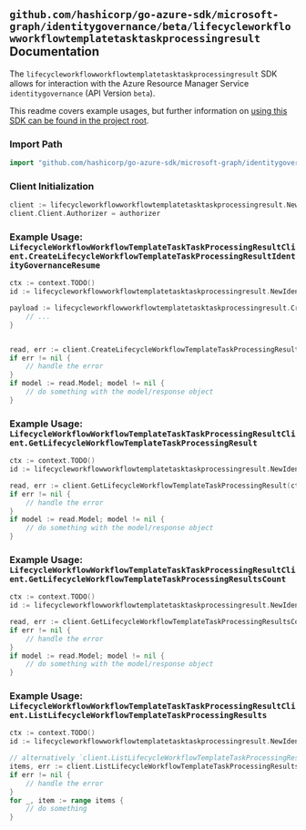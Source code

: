 
## `github.com/hashicorp/go-azure-sdk/microsoft-graph/identitygovernance/beta/lifecycleworkflowworkflowtemplatetasktaskprocessingresult` Documentation

The `lifecycleworkflowworkflowtemplatetasktaskprocessingresult` SDK allows for interaction with the Azure Resource Manager Service `identitygovernance` (API Version `beta`).

This readme covers example usages, but further information on [using this SDK can be found in the project root](https://github.com/hashicorp/go-azure-sdk/tree/main/docs).

### Import Path

```go
import "github.com/hashicorp/go-azure-sdk/microsoft-graph/identitygovernance/beta/lifecycleworkflowworkflowtemplatetasktaskprocessingresult"
```


### Client Initialization

```go
client := lifecycleworkflowworkflowtemplatetasktaskprocessingresult.NewLifecycleWorkflowWorkflowTemplateTaskTaskProcessingResultClientWithBaseURI("https://management.azure.com")
client.Client.Authorizer = authorizer
```


### Example Usage: `LifecycleWorkflowWorkflowTemplateTaskTaskProcessingResultClient.CreateLifecycleWorkflowTemplateTaskProcessingResultIdentityGovernanceResume`

```go
ctx := context.TODO()
id := lifecycleworkflowworkflowtemplatetasktaskprocessingresult.NewIdentityGovernanceLifecycleWorkflowWorkflowTemplateIdTaskIdTaskProcessingResultID("workflowTemplateIdValue", "taskIdValue", "taskProcessingResultIdValue")

payload := lifecycleworkflowworkflowtemplatetasktaskprocessingresult.CreateLifecycleWorkflowTemplateTaskProcessingResultIdentityGovernanceResumeRequest{
	// ...
}


read, err := client.CreateLifecycleWorkflowTemplateTaskProcessingResultIdentityGovernanceResume(ctx, id, payload)
if err != nil {
	// handle the error
}
if model := read.Model; model != nil {
	// do something with the model/response object
}
```


### Example Usage: `LifecycleWorkflowWorkflowTemplateTaskTaskProcessingResultClient.GetLifecycleWorkflowTemplateTaskProcessingResult`

```go
ctx := context.TODO()
id := lifecycleworkflowworkflowtemplatetasktaskprocessingresult.NewIdentityGovernanceLifecycleWorkflowWorkflowTemplateIdTaskIdTaskProcessingResultID("workflowTemplateIdValue", "taskIdValue", "taskProcessingResultIdValue")

read, err := client.GetLifecycleWorkflowTemplateTaskProcessingResult(ctx, id, lifecycleworkflowworkflowtemplatetasktaskprocessingresult.DefaultGetLifecycleWorkflowTemplateTaskProcessingResultOperationOptions())
if err != nil {
	// handle the error
}
if model := read.Model; model != nil {
	// do something with the model/response object
}
```


### Example Usage: `LifecycleWorkflowWorkflowTemplateTaskTaskProcessingResultClient.GetLifecycleWorkflowTemplateTaskProcessingResultsCount`

```go
ctx := context.TODO()
id := lifecycleworkflowworkflowtemplatetasktaskprocessingresult.NewIdentityGovernanceLifecycleWorkflowWorkflowTemplateIdTaskID("workflowTemplateIdValue", "taskIdValue")

read, err := client.GetLifecycleWorkflowTemplateTaskProcessingResultsCount(ctx, id, lifecycleworkflowworkflowtemplatetasktaskprocessingresult.DefaultGetLifecycleWorkflowTemplateTaskProcessingResultsCountOperationOptions())
if err != nil {
	// handle the error
}
if model := read.Model; model != nil {
	// do something with the model/response object
}
```


### Example Usage: `LifecycleWorkflowWorkflowTemplateTaskTaskProcessingResultClient.ListLifecycleWorkflowTemplateTaskProcessingResults`

```go
ctx := context.TODO()
id := lifecycleworkflowworkflowtemplatetasktaskprocessingresult.NewIdentityGovernanceLifecycleWorkflowWorkflowTemplateIdTaskID("workflowTemplateIdValue", "taskIdValue")

// alternatively `client.ListLifecycleWorkflowTemplateTaskProcessingResults(ctx, id, lifecycleworkflowworkflowtemplatetasktaskprocessingresult.DefaultListLifecycleWorkflowTemplateTaskProcessingResultsOperationOptions())` can be used to do batched pagination
items, err := client.ListLifecycleWorkflowTemplateTaskProcessingResultsComplete(ctx, id, lifecycleworkflowworkflowtemplatetasktaskprocessingresult.DefaultListLifecycleWorkflowTemplateTaskProcessingResultsOperationOptions())
if err != nil {
	// handle the error
}
for _, item := range items {
	// do something
}
```
